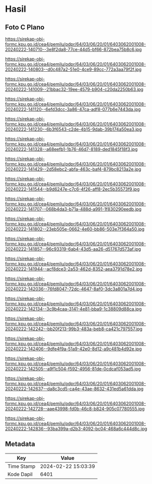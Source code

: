 # Hasil

## Foto C Plano

https://sirekap-obj-formc.kpu.go.id/cea4/pemilu/pdpr/64/03/06/20/01/6403062001008-20240222-140710--3e8f2da8-77ce-44d5-bf66-872bea75b8c6.jpg

https://sirekap-obj-formc.kpu.go.id/cea4/pemilu/pdpr/64/03/06/20/01/6403062001008-20240222-140803--d0c487a2-51e0-4ce9-89cc-772a3aa79f2f.jpg

https://sirekap-obj-formc.kpu.go.id/cea4/pemilu/pdpr/64/03/06/20/01/6403062001008-20240222-141009--21bbac32-19ee-4579-b904-c20da2250b63.jpg

https://sirekap-obj-formc.kpu.go.id/cea4/pemilu/pdpr/64/03/06/20/01/6403062001008-20240222-141120--6efd3dcc-3a86-47ca-adf8-077b6e7443da.jpg

https://sirekap-obj-formc.kpu.go.id/cea4/pemilu/pdpr/64/03/06/20/01/6403062001008-20240222-141230--6b3f6543-c2de-4b15-9dab-39b174a50ea3.jpg

https://sirekap-obj-formc.kpu.go.id/cea4/pemilu/pdpr/64/03/06/20/01/6403062001008-20240222-141328--a68eefb1-1b76-46d7-8189-ded1845f18f3.jpg

https://sirekap-obj-formc.kpu.go.id/cea4/pemilu/pdpr/64/03/06/20/01/6403062001008-20240222-141429--2d58ebc2-abfa-463c-baf4-879bc8213a2e.jpg

https://sirekap-obj-formc.kpu.go.id/cea4/pemilu/pdpr/64/03/06/20/01/6403062001008-20240222-141544--b9d6247e-c7c6-4f26-aff8-2ec5b35573f9.jpg

https://sirekap-obj-formc.kpu.go.id/cea4/pemilu/pdpr/64/03/06/20/01/6403062001008-20240222-141707--068b4da3-b71a-488d-a991-1f830290eedb.jpg

https://sirekap-obj-formc.kpu.go.id/cea4/pemilu/pdpr/64/03/06/20/01/6403062001008-20240222-141802--23eb505e-0662-4e60-bb86-503e7f364a50.jpg

https://sirekap-obj-formc.kpu.go.id/cea4/pemilu/pdpr/64/03/06/20/01/6403062001008-20240222-141857--96c93319-6ab4-43d5-aa26-d51767d573af.jpg

https://sirekap-obj-formc.kpu.go.id/cea4/pemilu/pdpr/64/03/06/20/01/6403062001008-20240222-141944--acf8dce3-2a53-462d-8352-aea3791d78e2.jpg

https://sirekap-obj-formc.kpu.go.id/cea4/pemilu/pdpr/64/03/06/20/01/6403062001008-20240222-142036--76fd8047-72dc-4647-8af0-3dc3a801a7d4.jpg

https://sirekap-obj-formc.kpu.go.id/cea4/pemilu/pdpr/64/03/06/20/01/6403062001008-20240222-142134--3c9b4caa-3141-4e81-bba9-1c38809d88ca.jpg

https://sirekap-obj-formc.kpu.go.id/cea4/pemilu/pdpr/64/03/06/20/01/6403062001008-20240222-142242--bb20f213-99b3-483a-beb8-ca421c797557.jpg

https://sirekap-obj-formc.kpu.go.id/cea4/pemilu/pdpr/64/03/06/20/01/6403062001008-20240222-142406--9dfe4f9a-51a9-42e0-8d12-a9c481b4d92e.jpg

https://sirekap-obj-formc.kpu.go.id/cea4/pemilu/pdpr/64/03/06/20/01/6403062001008-20240222-142505--a9f1c504-f592-4956-81de-0cdcaf053ad5.jpg

https://sirekap-obj-formc.kpu.go.id/cea4/pemilu/pdpr/64/03/06/20/01/6403062001008-20240222-142637--da8c3cd5-ca4e-43ae-8632-431ed5a61dda.jpg

https://sirekap-obj-formc.kpu.go.id/cea4/pemilu/pdpr/64/03/06/20/01/6403062001008-20240222-142728--aae43998-fd0b-46c8-b824-905c07780555.jpg

https://sirekap-obj-formc.kpu.go.id/cea4/pemilu/pdpr/64/03/06/20/01/6403062001008-20240222-142836--93ba399a-d2b3-4092-bc04-468a6c444d8c.jpg


## Metadata

| Key        | Value               |
| ---------- | ------------------- |
| Time Stamp | 2024-02-22 15:03:39 |
| Kode Dapil | 6401                |



